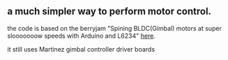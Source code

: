 ## a much simpler way to perform motor control.

the code is based on the berryjam "Spining BLDC(Gimbal) motors at super slooooooow speeds with Arduino and L6234" [here](http://www.berryjam.eu/2015/04/driving-bldc-gimbals-at-super-slow-speeds-with-arduino). 

it still uses Martinez gimbal controller driver boards


